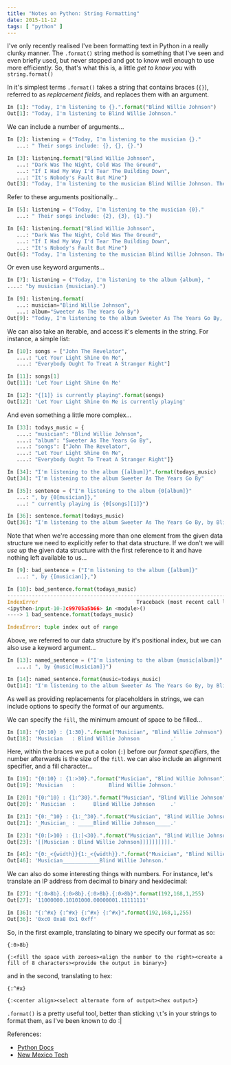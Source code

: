 ```yaml
---
title: "Notes on Python: String Formatting"
date: 2015-11-12
tags: [ "python" ]
---
```


I've only recently realised I've been formatting text in Python in a really clunky manner.  The `.format()` string method is something that I've seen and even briefly used, but never stopped and got to know well enough to use more efficiently.
So, that's what this is, a little *get to know you* with `string.format()`

In it's simplest terms `.format()` takes a string that contains braces (`{}`), referred to as *replacement fields*, and replaces them with an argument.

```python
In [1]: "Today, I'm listening to {}.".format("Blind Willie Johnson")
Out[1]: "Today, I'm listening to Blind Willie Johnson."
```

We can include a number of arguments...

```python
In [2]: listening = ("Today, I'm listening to the musician {}."
   ...: " Their songs include: {}, {}, {}.")

In [3]: listening.format("Blind Willie Johnson",
   ...: "Dark Was The Night, Cold Was The Ground",
   ...: "If I Had My Way I'd Tear The Building Down",
   ...: "It's Nobody's Fault But Mine")
Out[3]: "Today, I'm listening to the musician Blind Willie Johnson. Their songs include: Dark Was The Night, Cold Was The Ground, If I Had My Way I'd Tear The Building Down, It's Nobody's Fault But Mine."
```

Refer to these arguments positionally...

```python
In [5]: listening = ("Today, I'm listening to the musician {0}."
   ...: " Their songs include: {2}, {3}, {1}.")

In [6]: listening.format("Blind Willie Johnson",
   ...: "Dark Was The Night, Cold Was The Ground",
   ...: "If I Had My Way I'd Tear The Building Down",
   ...: "It's Nobody's Fault But Mine")
Out[6]: "Today, I'm listening to the musician Blind Willie Johnson. Their songs include: If I Had My Way I'd Tear The Building Down, It's Nobody's Fault But Mine, Dark Was The Night, Cold Was The Ground."
```

Or even use keyword arguments...

```python
In [7]: listening = ("Today, I'm listening to the album {album}, "
....: "by musician {musician}.")

In [9]: listening.format(
   ...: musician="Blind Willie Johnson",
   ...: album="Sweeter As The Years Go By")
Out[9]: "Today, I'm listening to the album Sweeter As The Years Go By, by musician Blind Willie Johnson."
```

We can also take an iterable, and access it's elements in the string.
For instance, a simple list:

```python
In [10]: songs = ["John The Revelator",
   ....: "Let Your Light Shine On Me",
   ....: "Everybody Ought To Treat A Stranger Right"]

In [11]: songs[1]
Out[11]: 'Let Your Light Shine On Me'

In [12]: "{[1]} is currently playing".format(songs)
Out[12]: 'Let Your Light Shine On Me is currently playing'
```

And even something a little more complex...

```python
In [33]: todays_music = {
   ....: "musician": "Blind Willie Johnson",
   ....: "album": "Sweeter As The Years Go By",
   ....: "songs": ["John The Revelator",
   ....: "Let Your Light Shine On Me",
   ....: "Everybody Ought To Treat A Stranger Right"]}

In [34]: "I'm listening to the album {[album]}".format(todays_music)
Out[34]: "I'm listening to the album Sweeter As The Years Go By"

In [35]: sentence = ("I'm listening to the album {0[album]}"
   ...: ", by {0[musician]},"
   ...: " currently playing is {0[songs][1]}")

In [36]: sentence.format(todays_music)
Out[36]: "I'm listening to the album Sweeter As The Years Go By, by Blind Willie Johnson, currently playing is Let Your Light Shine On Me"
```

Note that when we're accessing more than one element from the given data structure we need to explicitly refer to that data structure. If we don't we will *use up* the given data structure with the first reference to it and have nothing left available to us...

```python
In [9]: bad_sentence = ("I'm listening to the album {[album]}"
   ...: ", by {[musician]},")

In [10]: bad_sentence.format(todays_music)
---------------------------------------------------------------------------
IndexError                                Traceback (most recent call last)
<ipython-input-10-3c99705a5b66> in <module>()
----> 1 bad_sentence.format(todays_music)

IndexError: tuple index out of range
```

Above, we referred to our data structure by it's positional index, but we can also use a keyword argument...

```python
In [13]: named_sentence = ("I'm listening to the album {music[album]}"
   ....: ", by {music[musician]}")

In [14]: named_sentence.format(music=todays_music)
Out[14]: "I'm listening to the album Sweeter As The Years Go By, by Blind Willie Johnson"
```

As well as providing replacements for placeholders in strings, we can include options to specify the format of our arguments.

We can specify the `fill`, the minimum amount of space to be filled...

```python
In [18]: "{0:10} : {1:30}.".format("Musician", "Blind Willie Johnson")
Out[18]: 'Musician   : Blind Willie Johnson          .'
```

Here, within the braces we put a colon (`:`) before our *format specifiers*, the number afterwards is the size of the `fill`.
we can also include an alignment specifier, and a fill character...

```python
In [19]: "{0:10} : {1:>30}.".format("Musician", "Blind Willie Johnson")
Out[19]: 'Musician   :           Blind Willie Johnson.'

In [20]: "{0:^10} : {1:^30}.".format("Musician", "Blind Willie Johnson")
Out[20]: ' Musician  :      Blind Willie Johnson     .'

In [21]: "{0:_^10} : {1:_^30}.".format("Musician", "Blind Willie Johnson")
Out[21]: '_Musician_ : _____Blind Willie Johnson_____.'

In [23]: "{0:[>10} : {1:]<30}.".format("Musician", "Blind Willie Johnson")
Out[23]: '[[Musician : Blind Willie Johnson]]]]]]]]]].'

In [46]: "{0:_<{width}}{1:_<{width}}.".format("Musician", "Blind Willie Johnson", width=len("Blind Willie Johnson"))
Out[46]: 'Musician____________Blind Willie Johnson.'
```

We can also do some interesting things with numbers.
For instance, let's translate an IP address from decimal to binary and hexidecimal:

```python
In [27]: "{:0>8b}.{:0>8b}.{:0>8b}.{:0>8b}".format(192,168,1,255)
Out[27]: '11000000.10101000.00000001.11111111'

In [36]: "{:^#x} {:^#x} {:^#x} {:^#x}".format(192,168,1,255)
Out[36]: '0xc0 0xa8 0x1 0xff'
```

So, in the first example, translating to binary we specify our format as so:

`{:0>8b}`

`{:<fill the space with zeroes><align the number to the right><create a fill of 8 characters><provide the output in binary>}`

and in the second, translating to hex:

`{:^#x}`

`{:<center align><select alternate form of output><hex output>}`

`.format()` is a pretty useful tool, better than sticking `\t`'s in your strings to format them, as I've been known to do :|

References:

- [Python Docs](https://docs.python.org/2/library/string.html#format-specification-mini-language)
- [New Mexico Tech](http://infohost.nmt.edu/tcc/help/pubs/python/web/new-str-format.html)
